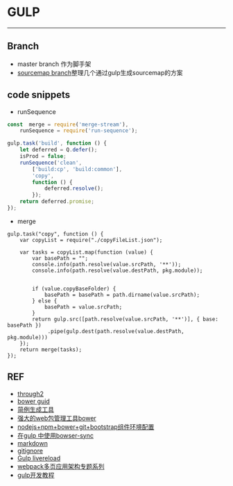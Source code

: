 #  GULP
----
## Branch
- master branch 作为脚手架
- [sourcemap branch](https://github.com/advence-liz/gulp/tree/sourcesmap)整理几个通过gulp生成sourcemap的方案
## code snippets
- runSequence
```js
const  merge = require('merge-stream'),
    runSequence = require('run-sequence');

gulp.task('build', function () {
    let deferred = Q.defer();
    isProd = false;
    runSequence('clean',
        ['build:cp', 'build:common'],
        'copy',
        function () {
            deferred.resolve();
        });
    return deferred.promise;
});
```
- merge
```
gulp.task("copy", function () {
    var copyList = require("./copyFileList.json");

    var tasks = copyList.map(function (value) {
        var basePath = "";
        console.info(path.resolve(value.srcPath, '**'));
        console.info(path.resolve(value.destPath, pkg.module));


        if (value.copyBaseFolder) {
            basePath = basePath = path.dirname(value.srcPath);
        } else {
            basePath = value.srcPath;
        }
        return gulp.src([path.resolve(value.srcPath, '**')], { base: basePath })
             .pipe(gulp.dest(path.resolve(value.destPath, pkg.module)))
    });
    return merge(tasks);
});
```

## REF
- [through2](https://github.com/rvagg/through2)
- <a href="https://github.com/bower/spec">bower guid</a>
- <a href="https://github.com/hawx1993/resume-master">简例生成工具</a>
- <a href="http://www.2cto.com/kf/201212/175989.html">强大的web包管理工具bower</a>
- <a href="http://jingyan.baidu.com/article/2a13832885099a074a134f97.html">nodejs+npm+bower+git+bootstrap组件环境配置</a>
- <a href="http://www.cnblogs.com/xljzlw/p/5215529.html">在gulp 中使用bowser-sync </a>
- <a href="http://wowubuntu.com/markdown/">markdown</a>
- <a href="https://github.com/newbreedofgeek/html5-skeletor/blob/master/.gitignore">gitignore</a>
- <a href="http://www.cnblogs.com/xjcjcsy/p/4467751.html">Gulp livereload</a>
- <a href="http://array_huang.coding.me/webpack-book/">webpack多页应用架构专题系列</a>
- <a href="https://www.w3ctech.com/topic/134">gulp开发教程</a>